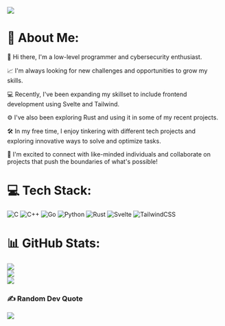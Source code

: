 [![](https://visitcount.itsvg.in/api?id=rahulviveknair&icon=0&color=0)](https://visitcount.itsvg.in)
# 💫 About Me:

👋 Hi there, I'm a low-level programmer and cybersecurity enthusiast.

📈 I'm always looking for new challenges and opportunities to grow my skills.

💻 Recently, I've been expanding my skillset to include frontend development using Svelte and Tailwind.

⚙️ I've also been exploring Rust and using it in some of my recent projects.

🛠️ In my free time, I enjoy tinkering with different tech projects and exploring innovative ways to solve and optimize tasks.

🤝 I'm excited to connect with like-minded individuals and collaborate on projects that push the boundaries of what's possible!

# 💻 Tech Stack:
![C](https://img.shields.io/badge/c-%2300599C.svg?style=for-the-badge&logo=c&logoColor=white) ![C++](https://img.shields.io/badge/c++-%2300599C.svg?style=for-the-badge&logo=c%2B%2B&logoColor=white) ![Go](https://img.shields.io/badge/go-%2300ADD8.svg?style=for-the-badge&logo=go&logoColor=white)  ![Python](https://img.shields.io/badge/python-3670A0?style=for-the-badge&logo=python&logoColor=ffdd54) ![Rust](https://img.shields.io/badge/rust-%23000000.svg?style=for-the-badge&logo=rust&logoColor=white) ![Svelte](https://img.shields.io/badge/svelte-%23f1413d.svg?style=for-the-badge&logo=svelte&logoColor=white) ![TailwindCSS](https://img.shields.io/badge/tailwindcss-%2338B2AC.svg?style=for-the-badge&logo=tailwind-css&logoColor=white)


# 📊 GitHub Stats:
![](https://github-readme-stats.vercel.app/api?username=rahulviveknair&theme=dark&hide_border=false&include_all_commits=false&count_private=false)<br/>
![](https://github-readme-streak-stats.herokuapp.com/?user=rahulviveknair&theme=dark&hide_border=false)<br/>
![](https://github-readme-stats.vercel.app/api/top-langs/?username=rahulviveknair&theme=dark&hide_border=false&include_all_commits=false&count_private=false&layout=compact)

### ✍️ Random Dev Quote
![](https://quotes-github-readme.vercel.app/api?type=horizontal&theme=radical)

